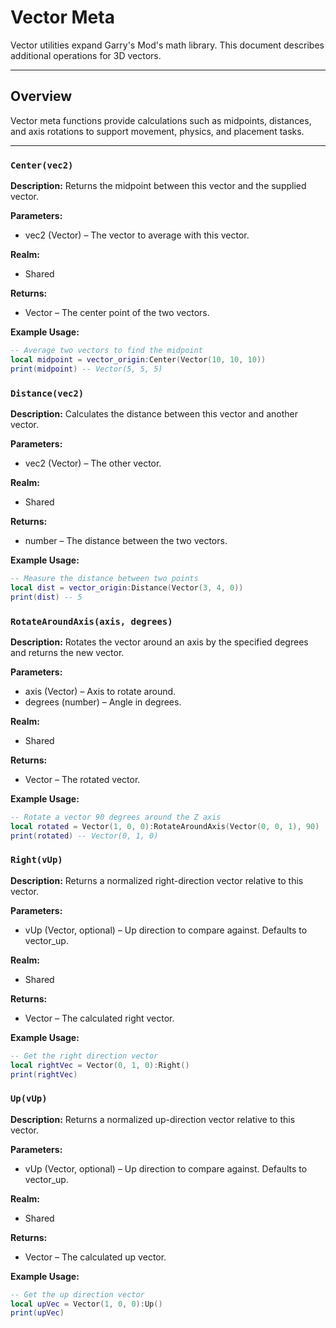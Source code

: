 # Vector Meta

Vector utilities expand Garry's Mod's math library. This document describes additional operations for 3D vectors.

---

## Overview

Vector meta functions provide calculations such as midpoints, distances, and axis rotations to support movement, physics, and placement tasks.

---

### `Center(vec2)`

**Description:**
Returns the midpoint between this vector and the supplied vector.

**Parameters:**
* vec2 (Vector) – The vector to average with this vector.

**Realm:**
* Shared

**Returns:**
* Vector – The center point of the two vectors.

**Example Usage:**
```lua
-- Average two vectors to find the midpoint
local midpoint = vector_origin:Center(Vector(10, 10, 10))
print(midpoint) -- Vector(5, 5, 5)
```

### `Distance(vec2)`

**Description:**
Calculates the distance between this vector and another vector.

**Parameters:**
* vec2 (Vector) – The other vector.

**Realm:**
* Shared

**Returns:**
* number – The distance between the two vectors.

**Example Usage:**
```lua
-- Measure the distance between two points
local dist = vector_origin:Distance(Vector(3, 4, 0))
print(dist) -- 5
```

### `RotateAroundAxis(axis, degrees)`

**Description:**
Rotates the vector around an axis by the specified degrees and returns the new vector.

**Parameters:**
* axis (Vector) – Axis to rotate around.
* degrees (number) – Angle in degrees.

**Realm:**
* Shared

**Returns:**
* Vector – The rotated vector.

**Example Usage:**
```lua
-- Rotate a vector 90 degrees around the Z axis
local rotated = Vector(1, 0, 0):RotateAroundAxis(Vector(0, 0, 1), 90)
print(rotated) -- Vector(0, 1, 0)
```

### `Right(vUp)`

**Description:**
Returns a normalized right-direction vector relative to this vector.

**Parameters:**
* vUp (Vector, optional) – Up direction to compare against. Defaults to vector_up.

**Realm:**
* Shared

**Returns:**
* Vector – The calculated right vector.

**Example Usage:**
```lua
-- Get the right direction vector
local rightVec = Vector(0, 1, 0):Right()
print(rightVec)
```

### `Up(vUp)`

**Description:**
Returns a normalized up-direction vector relative to this vector.

**Parameters:**
* vUp (Vector, optional) – Up direction to compare against. Defaults to vector_up.

**Realm:**
* Shared

**Returns:**
* Vector – The calculated up vector.

**Example Usage:**
```lua
-- Get the up direction vector
local upVec = Vector(1, 0, 0):Up()
print(upVec)
```

